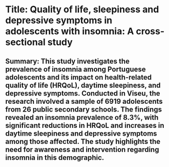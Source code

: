 # Title: Quality of life, sleepiness and depressive symptoms in adolescents with insomnia: A cross-sectional study

## Summary: This study investigates the prevalence of insomnia among Portuguese adolescents and its impact on health-related quality of life (HRQoL), daytime sleepiness, and depressive symptoms. Conducted in Viseu, the research involved a sample of 6919 adolescents from 26 public secondary schools. The findings revealed an insomnia prevalence of 8.3%, with significant reductions in HRQoL and increases in daytime sleepiness and depressive symptoms among those affected. The study highlights the need for awareness and intervention regarding insomnia in this demographic.